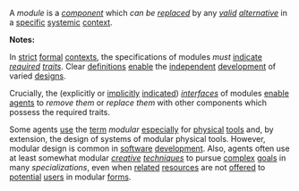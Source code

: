 A *module* is a *[component](https://github.com/gcassel/Modular-Organization-Terminology/blob/master/terms/component.md)* which *can be [replaced](https://github.com/gcassel/Modular-Organization-Terminology/blob/master/terms/replace.md)* by any *[valid](https://github.com/gcassel/Modular-Organization-Terminology/blob/master/terms/valid.md) [alternative](https://github.com/gcassel/Modular-Organization-Terminology/blob/master/terms/alternative.md)* in a [specific](https://github.com/gcassel/Modular-Organization-Terminology/blob/master/terms/specific.md) [systemic](https://github.com/gcassel/Modular-Organization-Terminology/blob/master/terms/system.md) [context](https://github.com/gcassel/Modular-Organization-Terminology/blob/master/terms/context.md).  
 
**Notes:**

In [strict](https://github.com/gcassel/Modular-Organization-Terminology/blob/master/terms/strict.md) [formal](https://github.com/gcassel/Modular-Organization-Terminology/blob/master/terms/form.md) [contexts](https://github.com/gcassel/Modular-Organization-Terminology/blob/master/terms/context.md), the specifications of modules *must* [indicate](https://github.com/gcassel/Modular-Organization-Terminology/blob/master/terms/indicate.md) *[required](https://github.com/gcassel/Modular-Organization-Terminology/blob/master/terms/require.md) [traits](https://github.com/gcassel/Modular-Organization-Terminology/blob/master/terms/trait.md)*.  Clear [definitions](https://github.com/gcassel/Modular-Organization-Terminology/blob/master/terms/define.md) [enable](https://github.com/gcassel/Modular-Organization-Terminology/blob/master/terms/enable.md) the [independent](https://github.com/gcassel/Modular-Organization-Terminology/blob/master/terms/independent.md) [development](https://github.com/gcassel/Modular-Organization-Terminology/blob/master/terms/develop.md) of varied [designs](https://github.com/gcassel/Modular-Organization-Terminology/blob/master/terms/design.md).  

Crucially, the (explicitly or [implicitly](https://github.com/gcassel/Modular-Organization-Terminology/blob/master/terms/imply.md) [indicated](https://github.com/gcassel/Modular-Organization-Terminology/blob/master/terms/indicate.md)) *[interfaces](https://github.com/gcassel/Modular-Organization-Terminology/blob/master/terms/interface.md)* of modules [enable](https://github.com/gcassel/Modular-Organization-Terminology/blob/master/terms/enable.md) [agents](https://github.com/gcassel/Modular-Organization-Terminology/blob/master/terms/agent.md) to *remove them* or *replace them* with other components which possess the required traits.
 
Some agents [use](https://github.com/gcassel/Modular-Organization-Terminology/blob/master/terms/use.md) the [term](https://github.com/gcassel/Modular-Organization-Terminology/blob/master/terms/term.md) *modular* [especially](https://github.com/gcassel/Modular-Organization-Terminology/blob/master/terms/specialize.md) for [physical](https://github.com/gcassel/Modular-Organization-Terminology/blob/master/terms/physical.md) [tools](https://github.com/gcassel/Modular-Organization-Terminology/blob/master/terms/tool.md) and, by extension, the design of systems of modular physical tools.  However, modular design is common in [software](https://github.com/gcassel/Modular-Organization-Terminology/blob/master/terms/software.md) [development](https://github.com/gcassel/Modular-Organization-Terminology/blob/master/terms/development.md).  Also, agents often use at least somewhat modular *[creative](https://github.com/gcassel/Modular-Organization-Terminology/blob/master/terms/create.md) [techniques](https://github.com/gcassel/Modular-Organization-Terminology/blob/master/terms/technique.md)* to pursue [complex](https://github.com/gcassel/Modular-Organization-Terminology/blob/master/terms/complex.md) [goals](https://github.com/gcassel/Modular-Organization-Terminology/blob/master/terms/goal.md) in many *specializations*, even when [related](https://github.com/gcassel/Modular-Organization-Terminology/blob/master/terms/relationship.md) [resources](https://github.com/gcassel/Modular-Organization-Terminology/blob/master/terms/resource.md) are not [offered](https://github.com/gcassel/Modular-Organization-Terminology/blob/master/terms/offer.md) to [potential](https://github.com/gcassel/Modular-Organization-Terminology/blob/master/terms/potential.md) [users](https://github.com/gcassel/Modular-Organization-Terminology/blob/master/terms/user.md) in modular [forms](https://github.com/gcassel/Modular-Organization-Terminology/blob/master/terms/form.md).
